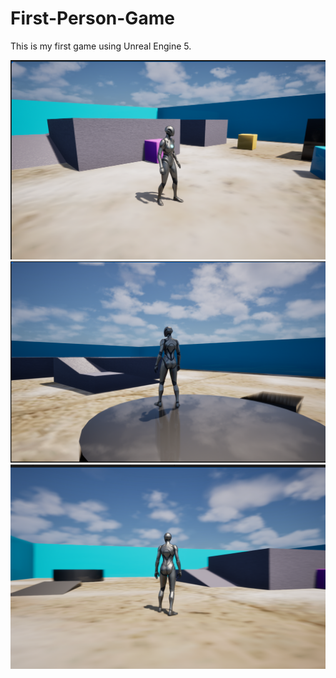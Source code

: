 # First-Person-Game

This is my first game using Unreal Engine 5.

![](./ss1.png) 
![](./ss2.png) 
![](./ss3.png) 
